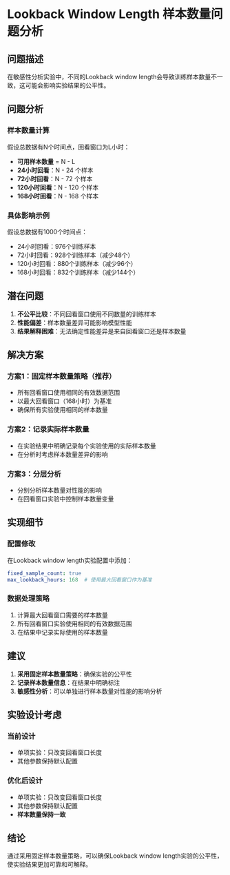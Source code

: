 # Lookback Window Length 样本数量问题分析

## 问题描述

在敏感性分析实验中，不同的Lookback window length会导致训练样本数量不一致，这可能会影响实验结果的公平性。

## 问题分析

### 样本数量计算
假设总数据有N个时间点，回看窗口为L小时：

- **可用样本数量** = N - L
- **24小时回看**：N - 24 个样本
- **72小时回看**：N - 72 个样本  
- **120小时回看**：N - 120 个样本
- **168小时回看**：N - 168 个样本

### 具体影响示例
假设总数据有1000个时间点：
- 24小时回看：976个训练样本
- 72小时回看：928个训练样本（减少48个）
- 120小时回看：880个训练样本（减少96个）
- 168小时回看：832个训练样本（减少144个）

## 潜在问题

1. **不公平比较**：不同回看窗口使用不同数量的训练样本
2. **性能偏差**：样本数量差异可能影响模型性能
3. **结果解释困难**：无法确定性能差异是来自回看窗口还是样本数量

## 解决方案

### 方案1：固定样本数量策略（推荐）
- 所有回看窗口使用相同的有效数据范围
- 以最大回看窗口（168小时）为基准
- 确保所有实验使用相同的样本数量

### 方案2：记录实际样本数量
- 在实验结果中明确记录每个实验使用的实际样本数量
- 在分析时考虑样本数量差异的影响

### 方案3：分层分析
- 分别分析样本数量对性能的影响
- 在回看窗口实验中控制样本数量变量

## 实现细节

### 配置修改
在Lookback window length实验配置中添加：
```yaml
fixed_sample_count: true
max_lookback_hours: 168  # 使用最大回看窗口作为基准
```

### 数据处理策略
1. 计算最大回看窗口需要的样本数量
2. 所有回看窗口实验使用相同的有效数据范围
3. 在结果中记录实际使用的样本数量

## 建议

1. **采用固定样本数量策略**：确保实验的公平性
2. **记录样本数量信息**：在结果中明确标注
3. **敏感性分析**：可以单独进行样本数量对性能的影响分析

## 实验设计考虑

### 当前设计
- 单项实验：只改变回看窗口长度
- 其他参数保持默认配置

### 优化后设计
- 单项实验：只改变回看窗口长度
- 其他参数保持默认配置
- **样本数量保持一致**

## 结论

通过采用固定样本数量策略，可以确保Lookback window length实验的公平性，使实验结果更加可靠和可解释。
